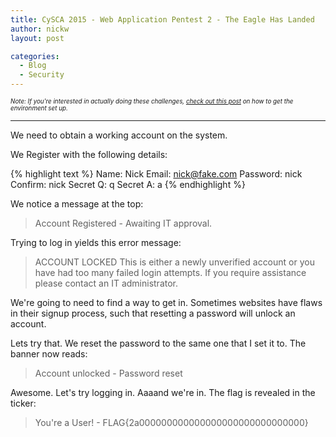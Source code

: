 ```yaml
---
title: CySCA 2015 - Web Application Pentest 2 - The Eagle Has Landed
author: nickw
layout: post

categories:
  - Blog
  - Security
---
```


<div style="font-size:0.7em"><i>Note: If you're interested in actually doing these challenges, <a href="/post/2015/cysca-2015/">check out this post</a> on 
how to get the environment set up.</i>
</div>

* * *

We need to obtain a working account on the system. 

We Register with the following details:

{% highlight text %}
Name: Nick
Email: nick@fake.com
Password: nick
Confirm: nick
Secret Q: q
Secret A: a
{% endhighlight %}

We notice a message at the top:

> Account Registered - Awaiting IT approval.

<!--break-->

Trying to log in yields this error message: 

> ACCOUNT LOCKED
> This is either a newly unverified account or you have had too many failed 
login attempts. If you require assistance please contact an IT administrator.

We're going to need to find a way to get in. Sometimes websites have flaws in 
their signup process, such that resetting a password will unlock an account.

Lets try that. We reset the password to the same one that I set it to. The 
banner now reads:

> Account unlocked - Password reset

Awesome. Let's try logging in. Aaaand we're in. The flag is revealed in the 
ticker:

> You're a User! - FLAG{2a000000000000000000000000000000}
